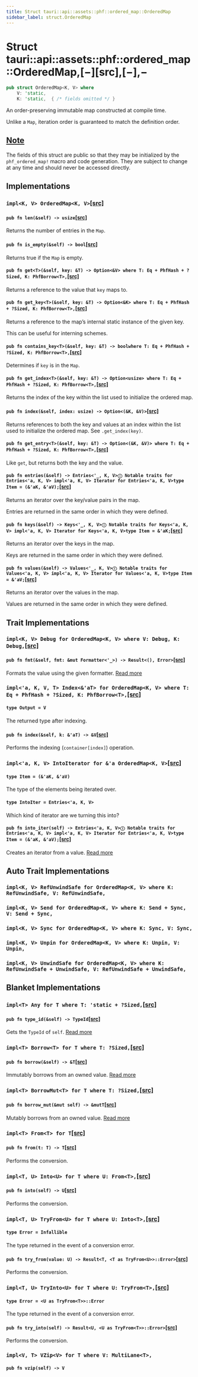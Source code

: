 ```yaml
---
title: Struct tauri::api::assets::phf::ordered_map::OrderedMap
sidebar_label: struct.OrderedMap
---
```


# Struct tauri::api::assets::phf::ordered_map::OrderedMap,\[−]\[src],\[−],−

```rs
pub struct OrderedMap<K, V> where
    V: 'static,
    K: 'static,  { /* fields omitted */ }
```

An order-preserving immutable map constructed at compile time.

Unlike a `Map`, iteration order is guaranteed to match the definition order.

## [Note](/docs/api/rust/tauri/about:blank#note)

The fields of this struct are public so that they may be initialized by the `phf_ordered_map!` macro and code generation. They are subject to change at any time and should never be accessed directly.

## Implementations

### `impl<K, V> OrderedMap<K, V>`[\[src\]](https://docs.rs/phf/0.9/src/phf/ordered_map.rs.html#53-166 "goto source code")

#### `pub fn len(&self) -> usize`[\[src\]](https://docs.rs/phf/0.9/src/phf/ordered_map.rs.html#55 "goto source code")

Returns the number of entries in the `Map`.

#### `pub fn is_empty(&self) -> bool`[\[src\]](https://docs.rs/phf/0.9/src/phf/ordered_map.rs.html#60 "goto source code")

Returns true if the `Map` is empty.

#### `pub fn get<T>(&self, key: &T) -> Option<&V> where T: Eq + PhfHash + ?Sized, K: PhfBorrow<T>,`[\[src\]](https://docs.rs/phf/0.9/src/phf/ordered_map.rs.html#65-68 "goto source code")

Returns a reference to the value that `key` maps to.

#### `pub fn get_key<T>(&self, key: &T) -> Option<&K> where T: Eq + PhfHash + ?Sized, K: PhfBorrow<T>,`[\[src\]](https://docs.rs/phf/0.9/src/phf/ordered_map.rs.html#77-80 "goto source code")

Returns a reference to the map’s internal static instance of the given key.

This can be useful for interning schemes.

#### `pub fn contains_key<T>(&self, key: &T) -> boolwhere T: Eq + PhfHash + ?Sized, K: PhfBorrow<T>,`[\[src\]](https://docs.rs/phf/0.9/src/phf/ordered_map.rs.html#86-89 "goto source code")

Determines if `key` is in the `Map`.

#### `pub fn get_index<T>(&self, key: &T) -> Option<usize> where T: Eq + PhfHash + ?Sized, K: PhfBorrow<T>,`[\[src\]](https://docs.rs/phf/0.9/src/phf/ordered_map.rs.html#96-99 "goto source code")

Returns the index of the key within the list used to initialize the ordered map.

#### `pub fn index(&self, index: usize) -> Option<(&K, &V)>`[\[src\]](https://docs.rs/phf/0.9/src/phf/ordered_map.rs.html#106 "goto source code")

Returns references to both the key and values at an index within the list used to initialize the ordered map. See `.get_index(key)`.

#### `pub fn get_entry<T>(&self, key: &T) -> Option<(&K, &V)> where T: Eq + PhfHash + ?Sized, K: PhfBorrow<T>,`[\[src\]](https://docs.rs/phf/0.9/src/phf/ordered_map.rs.html#111-114 "goto source code")

Like `get`, but returns both the key and the value.

#### `pub fn entries(&self) -> Entries<'_, K, V>ⓘ Notable traits for Entries<'a, K, V> impl<'a, K, V> Iterator for Entries<'a, K, V>type Item = (&'aK, &'aV);`[\[src\]](https://docs.rs/phf/0.9/src/phf/ordered_map.rs.html#143 "goto source code")

Returns an iterator over the key/value pairs in the map.

Entries are returned in the same order in which they were defined.

#### `pub fn keys(&self) -> Keys<'_, K, V>ⓘ Notable traits for Keys<'a, K, V> impl<'a, K, V> Iterator for Keys<'a, K, V>type Item = &'aK;`[\[src\]](https://docs.rs/phf/0.9/src/phf/ordered_map.rs.html#152 "goto source code")

Returns an iterator over the keys in the map.

Keys are returned in the same order in which they were defined.

#### `pub fn values(&self) -> Values<'_, K, V>ⓘ Notable traits for Values<'a, K, V> impl<'a, K, V> Iterator for Values<'a, K, V>type Item = &'aV;`[\[src\]](https://docs.rs/phf/0.9/src/phf/ordered_map.rs.html#161 "goto source code")

Returns an iterator over the values in the map.

Values are returned in the same order in which they were defined.

## Trait Implementations

### `impl<K, V> Debug for OrderedMap<K, V> where V: Debug, K: Debug,`[\[src\]](https://docs.rs/phf/0.9/src/phf/ordered_map.rs.html#31-39 "goto source code")

#### `pub fn fmt(&self, fmt: &mut Formatter<'_>) -> Result<(), Error>`[\[src\]](https://docs.rs/phf/0.9/src/phf/ordered_map.rs.html#36 "goto source code")

Formats the value using the given formatter. [Read more](https://doc.rust-lang.org/nightly/core/fmt/trait.Debug.html#tymethod.fmt)

### `impl<'a, K, V, T> Index<&'aT> for OrderedMap<K, V> where T: Eq + PhfHash + ?Sized, K: PhfBorrow<T>,`[\[src\]](https://docs.rs/phf/0.9/src/phf/ordered_map.rs.html#41-51 "goto source code")

#### `type Output = V`

The returned type after indexing.

#### `pub fn index(&self, k: &'aT) -> &V`[\[src\]](https://docs.rs/phf/0.9/src/phf/ordered_map.rs.html#48 "goto source code")

Performs the indexing (`container[index]`) operation.

### `impl<'a, K, V> IntoIterator for &'a OrderedMap<K, V>`[\[src\]](https://docs.rs/phf/0.9/src/phf/ordered_map.rs.html#168-175 "goto source code")

#### `type Item = (&'aK, &'aV)`

The type of the elements being iterated over.

#### `type IntoIter = Entries<'a, K, V>`

Which kind of iterator are we turning this into?

#### `pub fn into_iter(self) -> Entries<'a, K, V>ⓘ Notable traits for Entries<'a, K, V> impl<'a, K, V> Iterator for Entries<'a, K, V>type Item = (&'aK, &'aV);`[\[src\]](https://docs.rs/phf/0.9/src/phf/ordered_map.rs.html#172 "goto source code")

Creates an iterator from a value. [Read more](https://doc.rust-lang.org/nightly/core/iter/traits/collect/trait.IntoIterator.html#tymethod.into_iter)

## Auto Trait Implementations

### `impl<K, V> RefUnwindSafe for OrderedMap<K, V> where K: RefUnwindSafe, V: RefUnwindSafe,`

### `impl<K, V> Send for OrderedMap<K, V> where K: Send + Sync, V: Send + Sync,`

### `impl<K, V> Sync for OrderedMap<K, V> where K: Sync, V: Sync,`

### `impl<K, V> Unpin for OrderedMap<K, V> where K: Unpin, V: Unpin,`

### `impl<K, V> UnwindSafe for OrderedMap<K, V> where K: RefUnwindSafe + UnwindSafe, V: RefUnwindSafe + UnwindSafe,`

## Blanket Implementations

### `impl<T> Any for T where T: 'static + ?Sized,`[\[src\]](https://doc.rust-lang.org/nightly/src/core/any.rs.html#131-135 "goto source code")

#### `pub fn type_id(&self) -> TypeId`[\[src\]](https://doc.rust-lang.org/nightly/src/core/any.rs.html#132 "goto source code")

Gets the `TypeId` of `self`. [Read more](https://doc.rust-lang.org/nightly/core/any/trait.Any.html#tymethod.type_id)

### `impl<T> Borrow<T> for T where T: ?Sized,`[\[src\]](https://doc.rust-lang.org/nightly/src/core/borrow.rs.html#208-213 "goto source code")

#### `pub fn borrow(&self) -> &T`[\[src\]](https://doc.rust-lang.org/nightly/src/core/borrow.rs.html#210 "goto source code")

Immutably borrows from an owned value. [Read more](https://doc.rust-lang.org/nightly/core/borrow/trait.Borrow.html#tymethod.borrow)

### `impl<T> BorrowMut<T> for T where T: ?Sized,`[\[src\]](https://doc.rust-lang.org/nightly/src/core/borrow.rs.html#216-220 "goto source code")

#### `pub fn borrow_mut(&mut self) -> &mutT`[\[src\]](https://doc.rust-lang.org/nightly/src/core/borrow.rs.html#217 "goto source code")

Mutably borrows from an owned value. [Read more](https://doc.rust-lang.org/nightly/core/borrow/trait.BorrowMut.html#tymethod.borrow_mut)

### `impl<T> From<T> for T`[\[src\]](https://doc.rust-lang.org/nightly/src/core/convert/mod.rs.html#544-548 "goto source code")

#### `pub fn from(t: T) -> T`[\[src\]](https://doc.rust-lang.org/nightly/src/core/convert/mod.rs.html#545 "goto source code")

Performs the conversion.

### `impl<T, U> Into<U> for T where U: From<T>,`[\[src\]](https://doc.rust-lang.org/nightly/src/core/convert/mod.rs.html#533-540 "goto source code")

#### `pub fn into(self) -> U`[\[src\]](https://doc.rust-lang.org/nightly/src/core/convert/mod.rs.html#537 "goto source code")

Performs the conversion.

### `impl<T, U> TryFrom<U> for T where U: Into<T>,`[\[src\]](https://doc.rust-lang.org/nightly/src/core/convert/mod.rs.html#581-590 "goto source code")

#### `type Error = Infallible`

The type returned in the event of a conversion error.

#### `pub fn try_from(value: U) -> Result<T, <T as TryFrom<U>>::Error>`[\[src\]](https://doc.rust-lang.org/nightly/src/core/convert/mod.rs.html#587 "goto source code")

Performs the conversion.

### `impl<T, U> TryInto<U> for T where U: TryFrom<T>,`[\[src\]](https://doc.rust-lang.org/nightly/src/core/convert/mod.rs.html#567-576 "goto source code")

#### `type Error = <U as TryFrom<T>>::Error`

The type returned in the event of a conversion error.

#### `pub fn try_into(self) -> Result<U, <U as TryFrom<T>>::Error>`[\[src\]](https://doc.rust-lang.org/nightly/src/core/convert/mod.rs.html#573 "goto source code")

Performs the conversion.

### `impl<V, T> VZip<V> for T where V: MultiLane<T>,`

#### `pub fn vzip(self) -> V`
